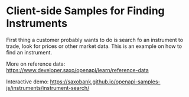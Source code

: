 # Client-side Samples for Finding Instruments

First thing a customer probably wants to do is search fo an instrument to trade, look for prices or other market data. This is an example on how to find an instrument.

More on reference data: <https://www.developer.saxo/openapi/learn/reference-data>

Interactive demo: <https://saxobank.github.io/openapi-samples-js/instruments/instrument-search/>
